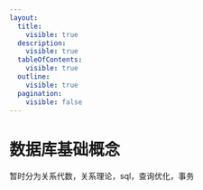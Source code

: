 ```yaml
---
layout:
  title:
    visible: true
  description:
    visible: true
  tableOfContents:
    visible: true
  outline:
    visible: true
  pagination:
    visible: false
---
```


# 数据库基础概念

暂时分为关系代数，关系理论，sql，查询优化，事务
